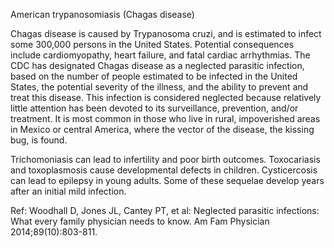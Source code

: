 American trypanosomiasis (Chagas disease)

Chagas disease is caused by Trypanosoma cruzi, and is estimated to infect some 300,000 persons in the
United States. Potential consequences include cardiomyopathy, heart failure, and fatal cardiac arrhythmias.
The CDC has designated Chagas disease as a neglected parasitic infection, based on the number of people
estimated to be infected in the United States, the potential severity of the illness, and the ability to prevent
and treat this disease. This infection is considered neglected because relatively little attention has been
devoted to its surveillance, prevention, and/or treatment. It is most common in those who live in rural,
impoverished areas in Mexico or central America, where the vector of the disease, the kissing bug, is
found.

Trichomoniasis can lead to infertility and poor birth outcomes. Toxocariasis and toxoplasmosis cause
developmental defects in children. Cysticercosis can lead to epilepsy in young adults. Some of these
sequelae develop years after an initial mild infection.

Ref: Woodhall D, Jones JL, Cantey PT, et al: Neglected parasitic infections: What every family physician needs to know. Am
Fam Physician 2014;89(10):803-811.